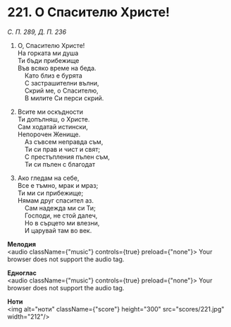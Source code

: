 # 221. О Спасителю Христе!  

*С. П. 289, Д. П. 236*  

1. О, Спасителю Христе!  
На горката ми душа  
Ти бъди прибежище  
Във всяко време на беда.  
    Като близ е бурята  
    С застрашителни вълни,  
    Скрий ме, о Спасителю,  
    В милите Си перси скрий.  

2. Всите ми оскъдности  
Ти допълняш, о Христе.  
Сам ходатай истински,  
Непорочен Женище.  
    Аз съвсем неправда съм,  
    Ти си прав и чист и свят;  
    С престъпления пълен съм,  
    Ти си пълен с благодат  

3. Ако гледам на себе,  
Все е тъмно, мрак и мраз;  
Ти ми си прибежище;  
Нямам друг спасител аз.  
    Сам надежда ми си Ти;  
    Господи, не стой далеч,  
    Но в сърцето ми влезни,  
    И царувай там во век.  

__Мелодия__  
<audio className={"music"} controls={true} preload={"none"}><source src="mp3/221.mp3" type="audio/mpeg"/>
Your browser does not support the audio tag.
</audio>  

__Едноглас__  
<audio className={"music"} controls={true} preload={"none"}><source src="transp/221.mp3" type="audio/mpeg"/>
Your browser does not support the audio tag.
</audio>  

__Ноти__  
<img alt="ноти" className={"score"} height="300" src="scores/221.jpg" width="212"/>
